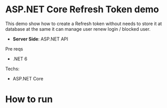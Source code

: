 # ASP.NET Core Refresh Token demo

This demo show how to create a Refresh token without needs to store it at database at the same it can manage user renew login / blocked user.

* **Server Side**: ASP.NET API

Pre reqs

* .NET 6

Techs:

* ASP.NET Core

# How to run